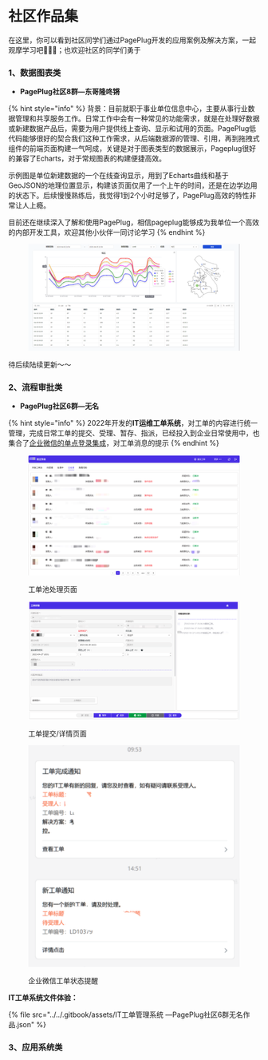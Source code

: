 # 社区作品集

在这里，你可以看到社区同学们通过PagePlug开发的应用案例及解决方案，一起观摩学习吧🙋🏻‍♂️；也欢迎社区的同学们勇于

&#x20;

### 1、数据图表类

* **PagePlug社区8群—东哥隆咚锵**

{% hint style="info" %}
背景：目前就职于事业单位信息中心，主要从事行业数据管理和共享服务工作。日常工作中会有一种常见的功能需求，就是在处理好数据或新建数据产品后，需要为用户提供线上查询、显示和试用的页面。PagePlug低代码能够很好的契合我们这种工作需求，从后端数据源的管理、引用，再到拖拽式组件的前端页面构建一气呵成，关键是对于图表类型的数据展示，Pageplug很好的兼容了Echarts，对于常规图表的构建便捷高效。



示例图是单位新建数据的一个在线查询显示，用到了Echarts曲线和基于GeoJSON的地理位置显示，构建该页面仅用了一个上午的时间，还是在边学边用的状态下。后续慢慢熟练后，我觉得1到2个小时足够了，PagePlug高效的特性非常让人上瘾。



目前还在继续深入了解和使用PagePlug，相信pageplug能够成为我单位一个高效的内部开发工具，欢迎其他小伙伴一同讨论学习
{% endhint %}

<figure><img src="../../.gitbook/assets/image (1) (2).png" alt=""><figcaption></figcaption></figure>

待后续陆续更新～～



### 2、流程审批类

* **PagePlug社区6群—无名**

{% hint style="info" %}
2022年开发的**IT运维工单系统**，对工单的内容进行统一管理，完成日常工单的提交、受理、暂存、指派，已经投入到企业日常使用中，也集合了[企业微信的单点登录集成](shi-yong-ji-qiao-ji-fang-fa-fen-xiang.md#1pageplug-qi-ye-wei-xin-dan-dian-deng-lu-ji-cheng)，对工单消息的提示
{% endhint %}

<figure><img src="../../.gitbook/assets/image (18) (3).png" alt=""><figcaption><p>工单池处理页面</p></figcaption></figure>

<figure><img src="../../.gitbook/assets/image (15) (1) (1).png" alt=""><figcaption><p>工单提交/详情页面</p></figcaption></figure>

<figure><img src="../../.gitbook/assets/image (9) (1) (1) (1).png" alt=""><figcaption><p>企业微信工单状态提醒</p></figcaption></figure>

**IT工单系统文件体验：**

{% file src="../../.gitbook/assets/IT工单管理系统 —PagePlug社区6群无名作品.json" %}

### 3、应用系统类





